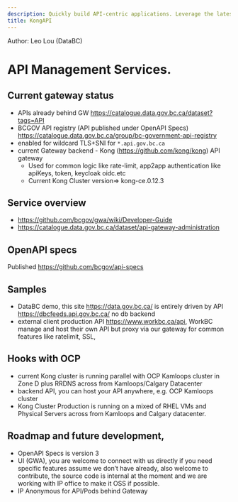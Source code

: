 ```yaml
---
description: Quickly build API-centric applications. Leverage the latest microservice and container design patterns. And tie it all together with the Kong microservice API gateway.
title: KongAPI
---
```

Author: Leo Lou (DataBC)

# API Management Services.
 
## Current gateway status
* APIs already behind GW https://catalogue.data.gov.bc.ca/dataset?tags=API
* BCGOV API registry (API published under OpenAPI Specs) https://catalogue.data.gov.bc.ca/group/bc-government-api-registry
* enabled for wildcard TLS+SNI for ```*.api.gov.bc.ca```
* current Gateway backend - Kong (https://github.com/kong/kong) API gateway 
  * Used for common logic like rate-limit, app2app authentication like apiKeys, token, keycloak oidc.etc
  * Current Kong Cluster version=> kong-ce.0.12.3

## Service overview
* https://github.com/bcgov/gwa/wiki/Developer-Guide
* https://catalogue.data.gov.bc.ca/dataset/api-gateway-administration

## OpenAPI specs 
Published https://github.com/bcgov/api-specs
 
## Samples
* DataBC demo, this site https://data.gov.bc.ca/ is entirely driven by API https://dbcfeeds.api.gov.bc.ca/ no db backend
* external client production API https://www.workbc.ca/api, WorkBC manage and host their own API but proxy via our gateway for common features like ratelimit, SSL,
 
## Hooks with OCP
* current Kong cluster is running parallel with OCP Kamloops cluster in Zone D plus RRDNS across from Kamloops/Calgary Datacenter
* backend API, you can host your API anywhere, e.g. OCP Kamloops cluster
* Kong Cluster Production is running on a mixed of RHEL VMs and Physical Servers across from Kamloops and Calgary datacenter.
 
## Roadmap and future development,
* OpenAPI Specs is version 3
*  UI (GWA), you are welcome to connect with us directly if you need specific features assume we don’t have already, also welcome to contribute, the source code is internal at the moment and we are working with IP office to make it OSS if possible.   
* IP Anonymous for API/Pods behind Gateway 
